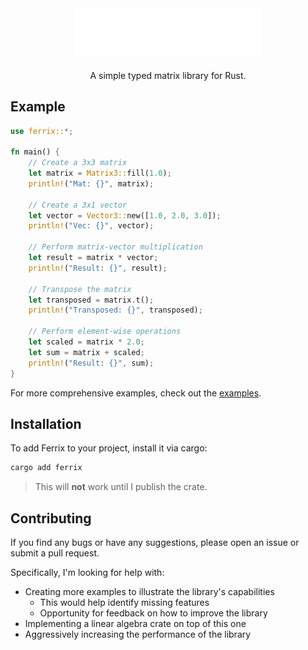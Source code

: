 <div align="center" id="user-content-toc">
  <picture>
    <source media="(prefers-color-scheme: light)" srcset="./assets/ferrix-dark.svg">
    <img src="./assets/ferrix-light.svg" alt="Ferrix Logo" width="300">
  </picture>
  <p style="padding-top: 5px;">A simple typed matrix library for Rust.</p>
</div>

## Example

```rust
use ferrix::*;

fn main() {
    // Create a 3x3 matrix
    let matrix = Matrix3::fill(1.0);
    println!("Mat: {}", matrix);

    // Create a 3x1 vector
    let vector = Vector3::new([1.0, 2.0, 3.0]);
    println!("Vec: {}", vector);

    // Perform matrix-vector multiplication
    let result = matrix * vector;
    println!("Result: {}", result);

    // Transpose the matrix
    let transposed = matrix.t();
    println!("Transposed: {}", transposed);

    // Perform element-wise operations
    let scaled = matrix * 2.0;
    let sum = matrix + scaled;
    println!("Result: {}", sum);
}
```

For more comprehensive examples, check out the [examples](./examples).

## Installation

To add Ferrix to your project, install it via cargo:

```bash
cargo add ferrix
```

> This will **not** work until I publish the crate.

## Contributing

If you find any bugs or have any suggestions, please open an issue or submit a pull request.

Specifically, I'm looking for help with:
- Creating more examples to illustrate the library's capabilities
    - This would help identify missing features
    - Opportunity for feedback on how to improve the library
- Implementing a linear algebra crate on top of this one
- Aggressively increasing the performance of the library
